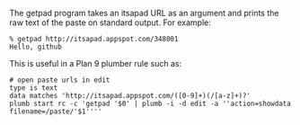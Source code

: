 The getpad program takes an itsapad URL as an argument and prints the raw text of
the paste on standard output. For example:

	% getpad http://itsapad.appspot.com/348001
	Hello, github

This is useful in a Plan 9 plumber rule such as:

	# open paste urls in edit
	type is text
	data matches 'http://itsapad.appspot.com/([0-9]+)(/[a-z]+)?'
	plumb start rc -c 'getpad '$0' | plumb -i -d edit -a ''action=showdata filename=/paste/'$1''''
